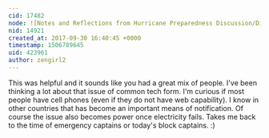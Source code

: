 ```yaml
---
cid: 17482
node: ![Notes and Reflections from Hurricane Preparedness Discussion/Dinner](../notes/stevie/09-20-2017/notes-and-reflections-from-hurricane-preparedness-discussion-dinner)
nid: 14921
created_at: 2017-09-30 16:40:45 +0000
timestamp: 1506789645
uid: 423961
author: zengirl2
---
```


This was helpful and it sounds like you had a great mix of people. I've been thinking a lot about that issue of common tech form. I'm curious if most people have cell phones (even if they do not have web capability). I know in other countries that has become an important means of notification. Of course the issue also becomes power once electricity fails. Takes me back to the time of emergency captains or today's block captains. :)